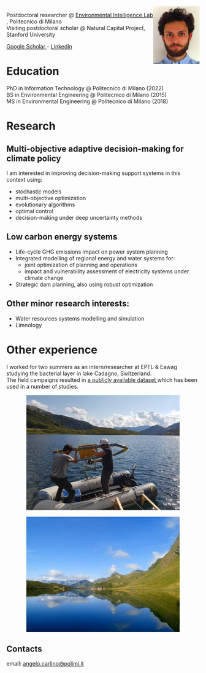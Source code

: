 <img src="fototessera.JPG" height="150" style="float:right" alt="photo"/>  

Postdoctoral researcher @ <a href="www.ei.deib.polimi.it"> Environmental Intelligence Lab </a>, Politecnico di Milano <br>
Visiting postdoctoral scholar @ Natural Capital Project, Stanford University

<a href="https://scholar.google.com/citations?user=-8pdFX0AAAAJ&hl=en"> Google Scholar </a> - 
<a href="https://www.linkedin.com/in/angelo-carlino-570051170/"> LinkedIn </a> <br>

# Education

PhD in Information Technology @ Politecnico di Milano (2022) <br>
BS in Environmental Engineering @ Politecnico di Milano (2015) <br>
MS in Environmental Engineering @ Politecnico di Milano (2018)
  
# Research

## Multi-objective adaptive decision-making for climate policy
I am interested in improving decision-making support systems in this context using:
- stochastic models
- multi-objective optimization
- evolutionary algorithms
- optimal control
- decision-making under deep uncertainty methods

## Low carbon energy systems
- Life-cycle GHG emissions impact on power system planning
- Integrated modelling of regional energy and water systems for:
  + joint optimization of planning and operations
  + impact and vulnerability assessment of electricity systems under climate change
- Strategic dam planning, also using robust optimization

## Other minor research interests:
- Water resources systems modelling and simulation
- Limnology

# Other experience
I worked for two summers as an intern/researcher at EPFL & Eawag studying the bacterial layer in lake Cadagno, Switzerland.  <br>
The field campaigns resulted in <a href="https://zenodo.org/badge/DOI/10.5281/zenodo.7127882.svg"> a publicly available dataset </a> which has been used in a number of studies.

<p style="text-align:center">
<img src="IMG_20181226_132153.jpg" height="300" alt="Cadagno-work"/>  
</p>
  
<p style="text-align:center">
<img src="DSC_0152_.jpg" height="300" alt="Cadagno"/>
</p>

## Contacts

email: [angelo.carlino@polimi.it](mailto:angelo.carlino@polimi.it)
